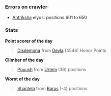 ### Errors on crawler·
- [Antriksha](/#/ranking/Antriksha) elyos: positions 601 to 650


### Stats

**Point scorer of the day**
>[Disdemona](/#/character/Deyla/135440) from [Deyla](/#/ranking/Deyla)  (4546) Honor Points


**Climber of the day**
>[Puuush](/#/character/Urtem/1841014) from [Urtem](/#/ranking/Urtem)  (36) positions


**Worst of the day**
>[Shantela](/#/character/Barus/402672) from [Barus](/#/ranking/Barus)  (-4) positions


